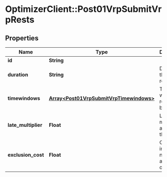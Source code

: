 # OptimizerClient::Post01VrpSubmitVrpRests

## Properties
Name | Type | Description | Notes
------------ | ------------- | ------------- | -------------
**id** | **String** |  | 
**duration** | **String** | Duration of the vehicle rest | 
**timewindows** | [**Array&lt;Post01VrpSubmitVrpTimewindows&gt;**](Post01VrpSubmitVrpTimewindows.md) | Time slot while the rest may begin | [optional] 
**late_multiplier** | **Float** | Late multiplier applied for this rest. | [optional] 
**exclusion_cost** | **Float** | Cost induced by non affectation of this rest. | [optional] 


